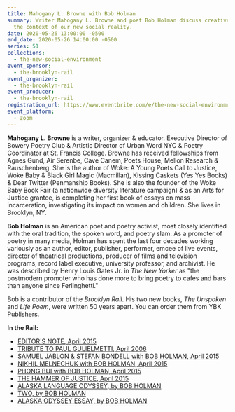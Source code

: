 ```yaml
---
title: Mahogany L. Browne with Bob Holman
summary: Writer Mahogany L. Browne and poet Bob Holman discuss creative life in
  the context of our new social reality.
date: 2020-05-26 13:00:00 -0500
end_date: 2020-05-26 14:00:00 -0500
series: 51
collections:
  - the-new-social-environment
event_sponsor:
  - the-brooklyn-rail
event_organizer:
  - the-brooklyn-rail
event_producer:
  - the-brooklyn-rail
registration_url: https://www.eventbrite.com/e/the-new-social-environment-51-mahogany-l-browne-tickets-106432442300
event_platform:
  - zoom
---
```

**Mahogany L. Browne** is a writer, organizer & educator. Executive Director of Bowery Poetry Club & Artistic Director of Urban Word NYC & Poetry Coordinator at St. Francis College. Browne has received fellowships from Agnes Gund, Air Serenbe, Cave Canem, Poets House, Mellon Research & Rauschenberg. She is the author of Woke: A Young Poets Call to Justice, Woke Baby & Black Girl Magic (Macmillan), Kissing Caskets (Yes Yes Books) & Dear Twitter (Penmanship Books). She is also the founder of the Woke Baby Book Fair (a nationwide diversity literature campaign) & as an Arts for Justice grantee, is completing her first book of essays on mass incarceration, investigating its impact on women and children. She lives in Brooklyn, NY.

**Bob Holman** is an American poet and poetry activist, most closely identified with the oral tradition, the spoken word, and poetry slam. As a promoter of poetry in many media, Holman has spent the last four decades working variously as an author, editor, publisher, performer, emcee of live events, director of theatrical productions, producer of films and television programs, record label executive, university professor, and archivist. He was described by Henry Louis Gates Jr. in *The New Yorker* as "the postmodern promoter who has done more to bring poetry to cafes and bars than anyone since Ferlinghetti."

Bob is a contributor of the *Brooklyn Rail*. His two new books, *The Unspoken* and *Life Poem*, were written 50 years apart. You can order them from YBK Publishers.

**In the Rail:**

* [EDITOR'S NOTE, April 2015](https://brooklynrail.org/2015/04/editorsmessage/holman-editors-note)
* [TRIBUTE TO PAUL GULIELMETTI, April 2006](https://brooklynrail.org/2006/04/art/tribute-to-paul-gulielmetti)
* [SAMUEL JABLON & STEFAN BONDELL with BOB HOLMAN, April 2015](https://brooklynrail.org/2015/04/criticspage/samuel-jablon-stefan-bondell-with-bob-holman)
* [NIKHIL MELNECHUK with BOB HOLMAN, April 2015](https://brooklynrail.org/2015/04/criticspage/nikhil-melnechuk-with-bob-holman)
* [PHONG BUI with BOB HOLMAN, April 2015](https://brooklynrail.org/2015/04/criticspage/phong-bui-with-bob-holman)
* [THE HAMMER OF JUSTICE, April 2015](https://brooklynrail.org/2015/04/criticspage/the-hammer-of-justice)
* [ALASKA LANGUAGE ODYSSEY, by BOB HOLMAN](https://brooklynrail.org/2018/06/poetry/Alaska-Odyssey)
* [TWO, by BOB HOLMAN](https://brooklynrail.org/2020/02/poetry/two-holman)
* [ALASKA ODYSSEY ESSAY, by BOB HOLMAN](https://brooklynrail.org/2018/06/poetry/Alaska-Odyssey-Essay)